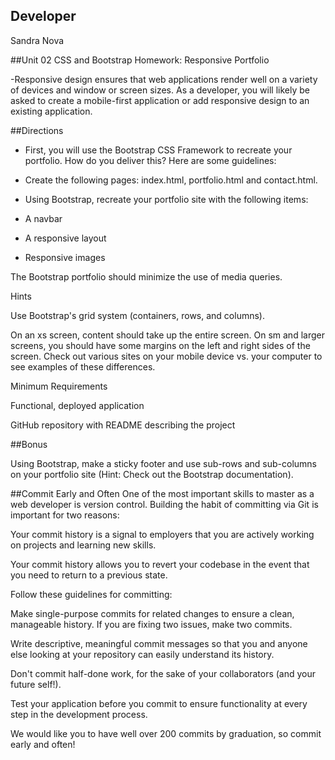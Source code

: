 ## Developer
Sandra Nova 


##Unit 02 CSS and Bootstrap Homework: Responsive Portfolio

-Responsive design ensures that web applications render well on a variety of devices and window or screen sizes. As a developer, you will likely be asked to create a mobile-first application or add responsive design to an existing application.

##Directions
- First, you will use the Bootstrap CSS Framework to recreate your portfolio. How do you deliver this? Here are some guidelines:


- Create the following pages: index.html, portfolio.html and contact.html.


- Using Bootstrap, recreate your portfolio site with the following items:


- A navbar


- A responsive layout


- Responsive images




The Bootstrap portfolio should minimize the use of media queries.



Hints


Use Bootstrap's grid system (containers, rows, and columns).


On an xs screen, content should take up the entire screen. On sm and larger screens, you should have some margins on the left and right sides of the screen. Check out various sites on your mobile device vs. your computer to see examples of these differences.



Minimum Requirements


Functional, deployed application


GitHub repository with README describing the project



##Bonus

Using Bootstrap, make a sticky footer and use sub-rows and sub-columns on your portfolio site (Hint: Check out the Bootstrap documentation).


##Commit Early and Often
One of the most important skills to master as a web developer is version control. Building the habit of committing via Git is important for two reasons:


Your commit history is a signal to employers that you are actively working on projects and learning new skills.


Your commit history allows you to revert your codebase in the event that you need to return to a previous state.


Follow these guidelines for committing:


Make single-purpose commits for related changes to ensure a clean, manageable history. If you are fixing two issues, make two commits.


Write descriptive, meaningful commit messages so that you and anyone else looking at your repository can easily understand its history.


Don't commit half-done work, for the sake of your collaborators (and your future self!).


Test your application before you commit to ensure functionality at every step in the development process.


We would like you to have well over 200 commits by graduation, so commit early and often!

